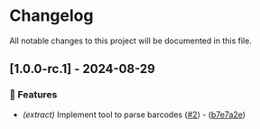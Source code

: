 # Changelog

All notable changes to this project will be documented in this file.

## [1.0.0-rc.1] - 2024-08-29

### 🚀 Features

- *(extract)* Implement tool to parse barcodes ([#2](https://github.com/nsyzrantsev/barkit/issues/2)) - ([b7e7a2e](https://github.com/nsyzrantsev/barkit/commit/b7e7a2e39175db93abf99b4725c41d127ba20ccd))

<!-- generated by git-cliff -->
